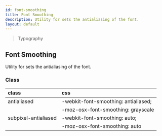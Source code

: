 ```yaml
---
id: font-smoothing
title: Font Smoothing
description: Utility for sets the antialiasing of the font.
layout: default
---
```


> Typography

## Font Smoothing

Utility for sets the antialiasing of the font.

### Class

| <span class="px-3 py-1 text-white bg-charcoal-100 rounded-full">class</span> | <span class="px-3 py-1 text-white bg-charcoal-100 rounded-full">css</span> |
|:--|:--|
| antialiased | -webkit-font-smoothing: antialiased; |
|  | -moz-osx-font-smoothing: grayscale |
| subpixel-antialiased | -webkit-font-smoothing: auto; |
|  | -moz-osx-font-smoothing: auto |


